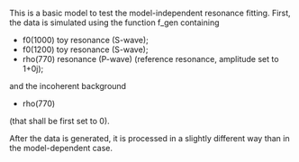 This is a basic model to test the model-independent resonance fitting.
First, the data is simulated using the function f_gen containing

 - f0(1000) toy resonance (S-wave);
 - f0(1200) toy resonance (S-wave);
 - rho(770) resonance (P-wave) (reference resonance, amplitude set to 1+0j);

and the incoherent background

 - rho(770)

(that shall be first set to 0).

After the data is generated, it is processed in a slightly different
way than in the model-dependent case. 